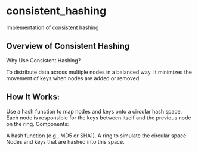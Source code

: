 # consistent_hashing
Implementation of consistent hashing

## Overview of Consistent Hashing
Why Use Consistent Hashing?

To distribute data across multiple nodes in a balanced way.
It minimizes the movement of keys when nodes are added or removed.

## How It Works:

Use a hash function to map nodes and keys onto a circular hash space.
Each node is responsible for the keys between itself and the previous node on the ring.
Components:

A hash function (e.g., MD5 or SHA1).
A ring to simulate the circular space.
Nodes and keys that are hashed into this space.
